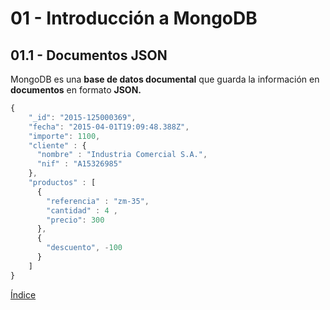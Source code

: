# 01 - Introducción a MongoDB

## 01.1 - Documentos JSON
MongoDB es una **base de datos documental** que guarda la información en **documentos** en formato **JSON.**

```javascript
{
    "_id": "2015-125000369",
    "fecha": "2015-04-01T19:09:48.388Z",
    "importe": 1100,
    "cliente" : {
      "nombre" : "Industria Comercial S.A.",
      "nif" : "A15326985"
    },
    "productos" : [
      {
        "referencia" : "zm-35",
        "cantidad" : 4 ,
        "precio": 300
      },
      {
        "descuento", -100
      }
    ]
}
```
[Índice](https://github.com/AcademiaBinaria/MongoDB/blob/master/01-presentando-mongodb/01-introduccion.md)
